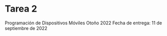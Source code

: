 # Tarea 2
Programación de Dispositivos Móviles Otoño 2022 Fecha de entrega: 11 de septiembre de 2022
